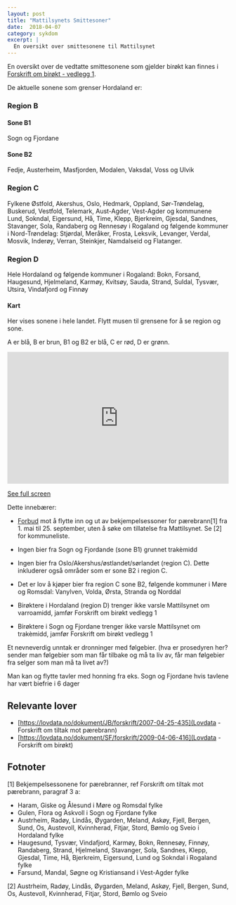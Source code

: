 ```yaml
---
layout: post
title: "Mattilsynets Smittesoner"
date:  2018-04-07
category: sykdom
excerpt: |
  En oversikt over smittesonene til Mattilsynet
---
```

En oversikt over de vedtatte smittesonene som gjelder birøkt kan finnes i [Forskrift om birøkt - vedlegg 1](https://lovdata.no/dokument/SF/forskrift/2009-04-06-416#KAPITTEL_6).

De aktuelle sonene som grenser Hordaland er:

### Region B
#### Sone B1
Sogn og Fjordane

#### Sone B2
Fedje, Austerheim, Masfjorden, Modalen, Vaksdal, Voss og Ulvik

### Region C
Fylkene Østfold, Akershus, Oslo, Hedmark, Oppland, Sør-Trøndelag, Buskerud, Vestfold, Telemark, Aust-Agder, Vest-Agder og kommunene Lund, Sokndal, Eigersund, Hå, Time, Klepp, Bjerkreim, Gjesdal, Sandnes, Stavanger, Sola, Randaberg og Rennesøy i Rogaland og følgende kommuner i Nord-Trøndelag: Stjørdal, Meråker, Frosta, Leksvik, Levanger, Verdal, Mosvik, Inderøy, Verran, Steinkjer, Namdalseid og Flatanger.

### Region D
Hele Hordaland og følgende kommuner i Rogaland: Bokn, Forsand, Haugesund, Hjelmeland, Karmøy, Kvitsøy, Sauda, Strand, Suldal, Tysvær, Utsira, Vindafjord og Finnøy


  
#### Kart  
Her vises sonene i hele landet. Flytt musen til grensene for å se region og sone. 

A er blå, B er brun, B1 og B2 er blå, C er rød, D er grønn.

<iframe width="100%" height="300px" frameBorder="0" src="https://umap.openstreetmap.fr/en/map/smittesoner-mattilsynet_210831?scaleControl=false&miniMap=false&scrollWheelZoom=false&zoomControl=true&allowEdit=false&moreControl=true&searchControl=null&tilelayersControl=null&embedControl=null&datalayersControl=true&onLoadPanel=undefined&captionBar=false#8/60.173/6.551"></iframe><p><a href="https://umap.openstreetmap.fr/en/map/smittesoner-mattilsynet_210831">See full screen</a></p>


Dette innebærer:

- [Forbud](https://lovdata.no/dokument/JB/forskrift/2007-04-25-435/%C2%A75#%C2%A75) mot å flytte inn og ut av bekjempelsessoner for pærebrann[1] fra 1. mai til 25. september, uten å søke om tillatelse fra Mattilsynet. Se [2] for kommuneliste.
- Ingen bier fra Sogn og Fjordande (sone B1) grunnet trakèmidd
- Ingen bier fra Oslo/Akershus/østlandet/sørlandet (region C). Dette inkluderer også områder som er sone B2 i region C.
- Det er lov å kjøper bier fra region C sone B2, følgende kommuner i Møre og Romsdal: Vanylven, Volda, Ørsta, Stranda og Norddal

- Birøktere i Hordaland (region D) trenger ikke varsle Mattilsynet om varroamidd, jamfør Forskrift om birøkt vedlegg 1
- Birøktere i Sogn og Fjordane trenger ikke varsle Mattilsynet om trakèmidd, jamfør Forskrift om birøkt vedlegg 1

Et nevneverdig unntak er dronninger med følgebier. (hva er prosedyren her? sender man følgebier som man får tilbake og må ta liv av, får man følgebier fra selger som man må ta livet av?)

Man kan og flytte tavler med honning fra eks. Sogn og Fjordane hvis tavlene har vært biefrie i 6 dager


<!-- ## For birøkter utenfor Hordaland gjelder   -->


## Relevante lover 
- [https://lovdata.no/dokument/JB/forskrift/2007-04-25-435](Lovdata - Forskrift om tiltak mot pærebrann)
- [https://lovdata.no/dokument/SF/forskrift/2009-04-06-416](Lovdata - Forskrift om birøkt)


## Fotnoter
[1] Bekjempelsessonene for pærebranner, ref Forskrift om tiltak mot pærebrann, paragraf 3 a: 
-	Haram, Giske og Ålesund i Møre og Romsdal fylke
-	Gulen, Flora og Askvoll i Sogn og Fjordane fylke
-	Austrheim, Radøy, Lindås, Øygarden, Meland, Askøy, Fjell, Bergen, Sund, Os, Austevoll, Kvinnherad, Fitjar, Stord, Bømlo og Sveio i Hordaland fylke
-	Haugesund, Tysvær, Vindafjord, Karmøy, Bokn, Rennesøy, Finnøy, Randaberg, Strand, Hjelmeland, Stavanger, Sola, Sandnes, Klepp, Gjesdal, Time, Hå, Bjerkreim, Eigersund, Lund og Sokndal i Rogaland fylke
-	Farsund, Mandal, Søgne og Kristiansand i Vest-Agder fylke

[2] Austrheim, Radøy, Lindås, Øygarden, Meland, Askøy, Fjell, Bergen, Sund, Os, Austevoll, Kvinnherad, Fitjar, Stord, Bømlo og Sveio